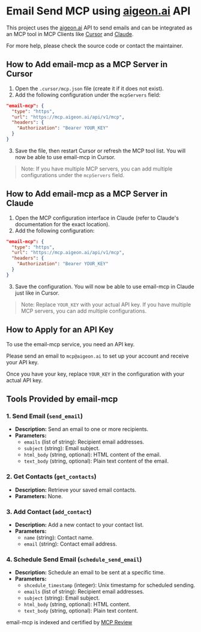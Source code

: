 # Email Send MCP using [aigeon.ai](https://www.aigeon.ai) API

This project uses the [aigeon.ai](https://www.aigeon.ai) API to send emails and can be integrated as an MCP tool in MCP Clients like [Cursor](https://cursor.sh) and [Claude](https://claude.ai).

For more help, please check the source code or contact the maintainer.

## How to Add email-mcp as a MCP Server in Cursor

1. Open the `.cursor/mcp.json` file (create it if it does not exist).
2. Add the following configuration under the `mcpServers` field:

```json
"email-mcp": {
  "type": "https",
  "url": "https://mcp.aigeon.ai/api/v1/mcp",
  "headers": {
    "Authorization": "Bearer YOUR_KEY"
  }
}
```

3. Save the file, then restart Cursor or refresh the MCP tool list. You will now be able to use email-mcp in Cursor.

> Note: If you have multiple MCP servers, you can add multiple configurations under the `mcpServers` field.

## How to Add email-mcp as a MCP Server in Claude

1. Open the MCP configuration interface in Claude (refer to Claude's documentation for the exact location).
2. Add the following configuration:

```json
"email-mcp": {
  "type": "https",
  "url": "https://mcp.aigeon.ai/api/v1/mcp",
  "headers": {
    "Authorization": "Bearer YOUR_KEY"
  }
}
```

3. Save the configuration. You will now be able to use email-mcp in Claude just like in Cursor.

> Note: Replace `YOUR_KEY` with your actual API key. If you have multiple MCP servers, you can add multiple configurations.

## How to Apply for an API Key

To use the email-mcp service, you need an API key.

Please send an email to `mcp@aigeon.ai` to set up your account and receive your API key.

Once you have your key, replace `YOUR_KEY` in the configuration with your actual API key.

## Tools Provided by email-mcp

### 1. Send Email (`send_email`)
- **Description:** Send an email to one or more recipients.
- **Parameters:**
  - `emails` (list of string): Recipient email addresses.
  - `subject` (string): Email subject.
  - `html_body` (string, optional): HTML content of the email.
  - `text_body` (string, optional): Plain text content of the email.

### 2. Get Contacts (`get_contacts`)
- **Description:** Retrieve your saved email contacts.
- **Parameters:** None.

### 3. Add Contact (`add_contact`)
- **Description:** Add a new contact to your contact list.
- **Parameters:**
  - `name` (string): Contact name.
  - `email` (string): Contact email address.

### 4. Schedule Send Email (`schedule_send_email`)
- **Description:** Schedule an email to be sent at a specific time.
- **Parameters:**
  - `shcedule_timestamp` (integer): Unix timestamp for scheduled sending.
  - `emails` (list of string): Recipient email addresses.
  - `subject` (string): Email subject.
  - `html_body` (string, optional): HTML content.
  - `text_body` (string, optional): Plain text content.


email-mcp is indexed and certified by [MCP Review](https://mcpreview.com/mcp-servers/henroger/email-mcp)
